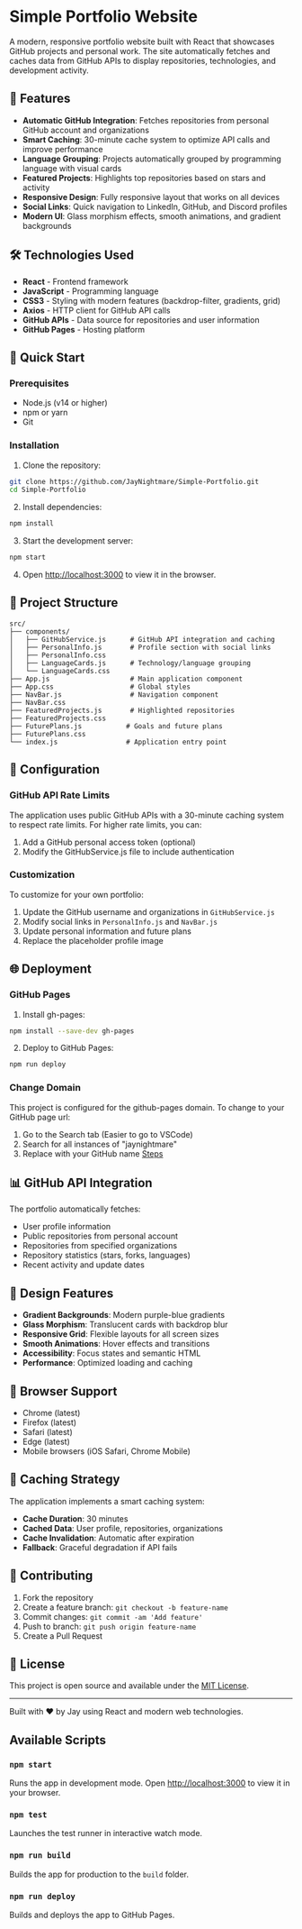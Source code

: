 # Simple Portfolio Website

A modern, responsive portfolio website built with React that showcases GitHub projects and personal work. The site automatically fetches and caches data from GitHub APIs to display repositories, technologies, and development activity.

## 🌟 Features

- **Automatic GitHub Integration**: Fetches repositories from personal GitHub account and organizations
- **Smart Caching**: 30-minute cache system to optimize API calls and improve performance
- **Language Grouping**: Projects automatically grouped by programming language with visual cards
- **Featured Projects**: Highlights top repositories based on stars and activity
- **Responsive Design**: Fully responsive layout that works on all devices
- **Social Links**: Quick navigation to LinkedIn, GitHub, and Discord profiles
- **Modern UI**: Glass morphism effects, smooth animations, and gradient backgrounds

## 🛠️ Technologies Used

- **React** - Frontend framework
- **JavaScript** - Programming language
- **CSS3** - Styling with modern features (backdrop-filter, gradients, grid)
- **Axios** - HTTP client for GitHub API calls
- **GitHub APIs** - Data source for repositories and user information
- **GitHub Pages** - Hosting platform

## 🚀 Quick Start

### Prerequisites
- Node.js (v14 or higher)
- npm or yarn
- Git

### Installation

1. Clone the repository:
```bash
git clone https://github.com/JayNightmare/Simple-Portfolio.git
cd Simple-Portfolio
```

2. Install dependencies:
```bash
npm install
```

3. Start the development server:
```bash
npm start
```

4. Open [http://localhost:3000](http://localhost:3000) to view it in the browser.

## 📁 Project Structure

```
src/
├── components/
│   ├── GitHubService.js      # GitHub API integration and caching
│   ├── PersonalInfo.js       # Profile section with social links
│   ├── PersonalInfo.css
│   ├── LanguageCards.js      # Technology/language grouping
│   └── LanguageCards.css
├── App.js                    # Main application component
├── App.css                   # Global styles
├── NavBar.js                 # Navigation component
├── NavBar.css
├── FeaturedProjects.js       # Highlighted repositories
├── FeaturedProjects.css
├── FuturePlans.js           # Goals and future plans
├── FuturePlans.css
└── index.js                 # Application entry point
```

## 🔧 Configuration

### GitHub API Rate Limits
The application uses public GitHub APIs with a 30-minute caching system to respect rate limits. For higher rate limits, you can:

1. Add a GitHub personal access token (optional)
2. Modify the GitHubService.js file to include authentication

### Customization
To customize for your own portfolio:

1. Update the GitHub username and organizations in `GitHubService.js`
2. Modify social links in `PersonalInfo.js` and `NavBar.js`
3. Update personal information and future plans
4. Replace the placeholder profile image

## 🌐 Deployment

### GitHub Pages

1. Install gh-pages:
```bash
npm install --save-dev gh-pages
```

2. Deploy to GitHub Pages:
```bash
npm run deploy
```

### Change Domain
This project is configured for the github-pages domain. To change to your GitHub page url:
1. Go to the Search tab (Easier to go to VSCode)
2. Search for all instances of "jaynightmare"
3. Replace with your GitHub name
[Steps]()

## 📊 GitHub API Integration

The portfolio automatically fetches:
- User profile information
- Public repositories from personal account
- Repositories from specified organizations
- Repository statistics (stars, forks, languages)
- Recent activity and update dates

## 🎨 Design Features

- **Gradient Backgrounds**: Modern purple-blue gradients
- **Glass Morphism**: Translucent cards with backdrop blur
- **Responsive Grid**: Flexible layouts for all screen sizes
- **Smooth Animations**: Hover effects and transitions
- **Accessibility**: Focus states and semantic HTML
- **Performance**: Optimized loading and caching

## 📱 Browser Support

- Chrome (latest)
- Firefox (latest)
- Safari (latest)
- Edge (latest)
- Mobile browsers (iOS Safari, Chrome Mobile)

## 🔄 Caching Strategy

The application implements a smart caching system:
- **Cache Duration**: 30 minutes
- **Cached Data**: User profile, repositories, organizations
- **Cache Invalidation**: Automatic after expiration
- **Fallback**: Graceful degradation if API fails

## 🤝 Contributing

1. Fork the repository
2. Create a feature branch: `git checkout -b feature-name`
3. Commit changes: `git commit -am 'Add feature'`
4. Push to branch: `git push origin feature-name`
5. Create a Pull Request

## 📄 License

This project is open source and available under the [MIT License](LICENSE).

---

Built with ❤️ by Jay using React and modern web technologies.

## Available Scripts

### `npm start`
Runs the app in development mode. Open [http://localhost:3000](http://localhost:3000) to view it in your browser.

### `npm test`
Launches the test runner in interactive watch mode.

### `npm run build`
Builds the app for production to the `build` folder.

### `npm run deploy`
Builds and deploys the app to GitHub Pages.
